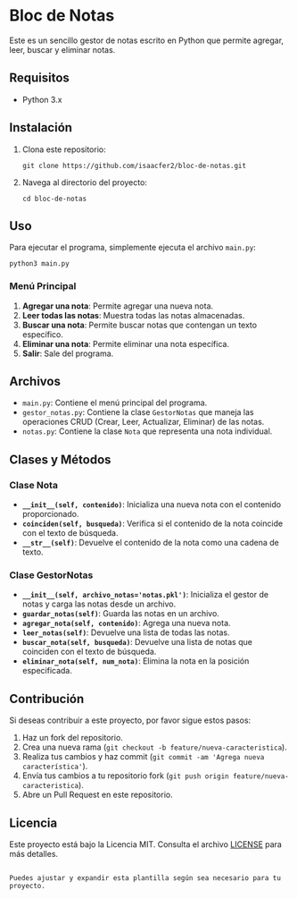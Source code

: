 # Bloc de Notas

Este es un sencillo gestor de notas escrito en Python que permite agregar, leer, buscar y eliminar notas.

## Requisitos

- Python 3.x

## Instalación

1. Clona este repositorio:

    ```
    git clone https://github.com/isaacfer2/bloc-de-notas.git
    ```

2. Navega al directorio del proyecto:

    ```
    cd bloc-de-notas
    ```

## Uso

Para ejecutar el programa, simplemente ejecuta el archivo `main.py`:

```
python3 main.py
```

### Menú Principal

1. **Agregar una nota**: Permite agregar una nueva nota.
2. **Leer todas las notas**: Muestra todas las notas almacenadas.
3. **Buscar una nota**: Permite buscar notas que contengan un texto específico.
4. **Eliminar una nota**: Permite eliminar una nota específica.
5. **Salir**: Sale del programa.

## Archivos

- `main.py`: Contiene el menú principal del programa.
- `gestor_notas.py`: Contiene la clase `GestorNotas` que maneja las operaciones CRUD (Crear, Leer, Actualizar, Eliminar) de las notas.
- `notas.py`: Contiene la clase `Nota` que representa una nota individual.

## Clases y Métodos

### Clase Nota

- **`__init__(self, contenido)`**: Inicializa una nueva nota con el contenido proporcionado.
- **`coinciden(self, busqueda)`**: Verifica si el contenido de la nota coincide con el texto de búsqueda.
- **`__str__(self)`**: Devuelve el contenido de la nota como una cadena de texto.

### Clase GestorNotas

- **`__init__(self, archivo_notas='notas.pkl')`**: Inicializa el gestor de notas y carga las notas desde un archivo.
- **`guardar_notas(self)`**: Guarda las notas en un archivo.
- **`agregar_nota(self, contenido)`**: Agrega una nueva nota.
- **`leer_notas(self)`**: Devuelve una lista de todas las notas.
- **`buscar_nota(self, busqueda)`**: Devuelve una lista de notas que coinciden con el texto de búsqueda.
- **`eliminar_nota(self, num_nota)`**: Elimina la nota en la posición especificada.

## Contribución

Si deseas contribuir a este proyecto, por favor sigue estos pasos:

1. Haz un fork del repositorio.
2. Crea una nueva rama (`git checkout -b feature/nueva-caracteristica`).
3. Realiza tus cambios y haz commit (`git commit -am 'Agrega nueva característica'`).
4. Envía tus cambios a tu repositorio fork (`git push origin feature/nueva-caracteristica`).
5. Abre un Pull Request en este repositorio.

## Licencia

Este proyecto está bajo la Licencia MIT. Consulta el archivo [LICENSE](LICENSE) para más detalles.
```

Puedes ajustar y expandir esta plantilla según sea necesario para tu proyecto.
